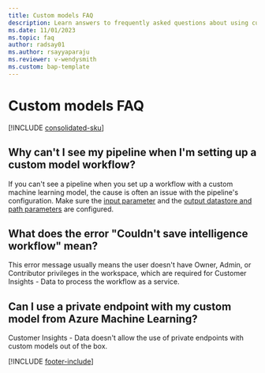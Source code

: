 ```yaml
---
title: Custom models FAQ
description: Learn answers to frequently asked questions about using custom machine learning models in Dynamics 365 Customer Insights - Data.
ms.date: 11/01/2023
ms.topic: faq
author: radsay01
ms.author: rsayyaparaju
ms.reviewer: v-wendysmith
ms.custom: bap-template
---
```


# Custom models FAQ

[!INCLUDE [consolidated-sku](./includes/consolidated-sku.md)]

## Why can't I see my pipeline when I'm setting up a custom model workflow?

If you can't see a pipeline when you set up a workflow with a custom machine learning model, the cause is often an issue with the pipeline's configuration. Make sure the [input parameter](azure-machine-learning-experiments.md#dataset-configuration) and the [output datastore and path parameters](azure-machine-learning-experiments.md) are configured.

## What does the error "Couldn't save intelligence workflow" mean?

This error message usually means the user doesn't have Owner, Admin, or Contributor privileges in the workspace, which are required for Customer Insights - Data to process the workflow as a service.

## Can I use a private endpoint with my custom model from Azure Machine Learning?
  
Customer Insights - Data doesn't allow the use of private endpoints with custom models out of the box.

[!INCLUDE [footer-include](includes/footer-banner.md)]
